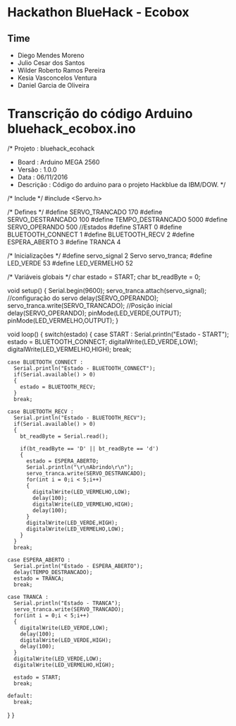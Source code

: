 Hackathon BlueHack - Ecobox
==============
Time
--------------
- Diego Mendes Moreno
- Julio Cesar dos Santos
- Wilder Roberto Ramos Pereira
- Kesia Vasconcelos Ventura
- Daniel Garcia de Oliveira

# **Transcrição do código Arduino bluehack_ecobox.ino**
/* Projeto    : bluehack_ecohack
 * Board      : Arduino MEGA 2560
 * Versão     : 1.0.0
 * Data	      : 06/11/2016
 * Descrição  : Código do arduino para o projeto Hackblue da IBM/DOW.
 */

/* Include */
#include <Servo.h>

/* Defines */
#define SERVO_TRANCADO     170
#define SERVO_DESTRANCADO  100
#define TEMPO_DESTRANCADO  5000
#define SERVO_OPERANDO     500
//Estados
#define START              0
#define BLUETOOTH_CONNECT  1
#define BLUETOOTH_RECV     2
#define ESPERA_ABERTO      3
#define TRANCA             4

/* Inicializações */
#define servo_signal  2
Servo servo_tranca;
#define LED_VERDE     53
#define LED_VERMELHO  52

/* Variáveis globais */
char estado = START;
char bt_readByte = 0;

void setup()
{
  Serial.begin(9600);
  servo_tranca.attach(servo_signal);   //configuração do servo
  delay(SERVO_OPERANDO);
  servo_tranca.write(SERVO_TRANCADO);  //Posição inicial
  delay(SERVO_OPERANDO);
  pinMode(LED_VERDE,OUTPUT);
  pinMode(LED_VERMELHO,OUTPUT);
}

void loop()
{
  switch(estado)
  {
    case START :
      Serial.println("Estado - START");
      estado = BLUETOOTH_CONNECT;
      digitalWrite(LED_VERDE,LOW);
      digitalWrite(LED_VERMELHO,HIGH);
      break;
    
    case BLUETOOTH_CONNECT :
      Serial.println("Estado - BLUETOOTH_CONNECT");
      if(Serial.available() > 0)
      {
        estado = BLUETOOTH_RECV;
      }
      break;
    
    case BLUETOOTH_RECV :
      Serial.println("Estado - BLUETOOTH_RECV");
      if(Serial.available() > 0)
      {
        bt_readByte = Serial.read();
        
        if(bt_readByte == 'D' || bt_readByte == 'd')
        {
          estado = ESPERA_ABERTO;
          Serial.println("\r\nAbrindo\r\n");
          servo_tranca.write(SERVO_DESTRANCADO);
          for(int i = 0;i < 5;i++)
          {
            digitalWrite(LED_VERMELHO,LOW);
            delay(100);
            digitalWrite(LED_VERMELHO,HIGH);
            delay(100);
          }
          digitalWrite(LED_VERDE,HIGH);
          digitalWrite(LED_VERMELHO,LOW);
        }
      }
      break;
    
    case ESPERA_ABERTO :
      Serial.println("Estado - ESPERA_ABERTO");
      delay(TEMPO_DESTRANCADO);
      estado = TRANCA;
      break;
    
    case TRANCA :
      Serial.println("Estado - TRANCA");
      servo_tranca.write(SERVO_TRANCADO);
      for(int i = 0;i < 5;i++)
      {
        digitalWrite(LED_VERDE,LOW);
        delay(100);
        digitalWrite(LED_VERDE,HIGH);
        delay(100);
      }
      digitalWrite(LED_VERDE,LOW);
      digitalWrite(LED_VERMELHO,HIGH);
      
      estado = START;
      break;
    
    default:
      break;
  }
}
